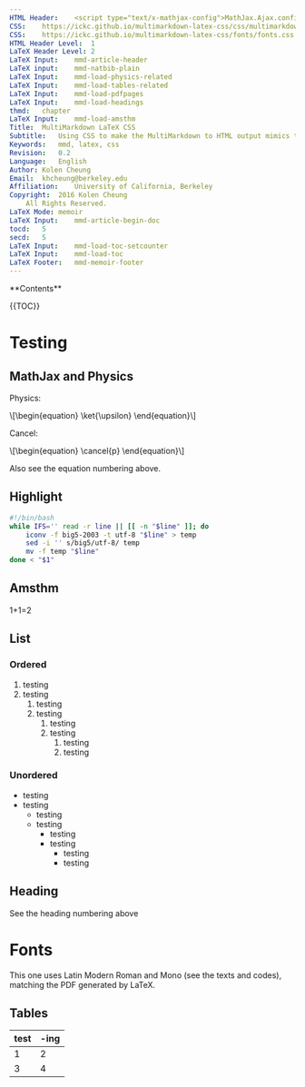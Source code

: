 ```yaml
---
HTML Header:	<script type="text/x-mathjax-config">MathJax.Ajax.config.path.Contrib="https://cdn.mathjax.org/mathjax/contrib",MathJax.Hub.Register.StartupHook("TeX Jax Ready",function(){MathJax.Hub.Insert(MathJax.InputJax.TeX.Definitions.macros,{cancel:["Extension","cancel"],bcancel:["Extension","cancel"],xcancel:["Extension","cancel"],cancelto:["Extension","cancel"]})}),MathJax.Hub.Config({TeX:{equationNumbers:{autoNumber:"AMS"},extensions:["[Contrib]/physics/physics.js","[Contrib]/siunitx/siunitx.js"]}});</script><script type="text/javascript" src="https://cdn.mathjax.org/mathjax/latest/MathJax.js?config=TeX-AMS_CHTML-full"></script>
CSS:	https://ickc.github.io/multimarkdown-latex-css/css/multimarkdown-latex-lmodern.css
CSS:	https://ickc.github.io/multimarkdown-latex-css/fonts/fonts.css
HTML Header Level:	1
LaTeX Header Level:	2
LaTeX Input:	mmd-article-header
LaTeX input:	mmd-natbib-plain
LaTeX Input:	mmd-load-physics-related
LaTeX Input:	mmd-load-tables-related
LaTeX Input:	mmd-load-pdfpages
LaTeX Input:	mmd-load-headings
thmd:	chapter
LaTeX Input:	mmd-load-amsthm
Title:	MultiMarkdown LaTeX CSS
Subtitle:	Using CSS to make the MultiMarkdown to HTML output mimics the MultiMarkdown to LaTeX output
Keywords:	mmd, latex, css
Revision:	0.2
Language:	English
Author:	Kolen Cheung
Email:	khcheung@berkeley.edu
Affiliation:	University of California, Berkeley
Copyright:	2016 Kolen Cheung  
 	All Rights Reserved.
LaTeX Mode:	memoir
LaTeX Input:	mmd-article-begin-doc
tocd:	5
secd:	5
LaTeX Input:	mmd-load-toc-setcounter
LaTeX Input:	mmd-load-toc
LaTeX Footer:	mmd-memoir-footer
---
```

<link rel="stylesheet" href="https://cdnjs.cloudflare.com/ajax/libs/highlight.js/9.1.0/styles/default.min.css"><script src="https://cdnjs.cloudflare.com/ajax/libs/highlight.js/9.1.0/highlight.min.js"></script><script>hljs.initHighlightingOnLoad();</script>
<!-- \begin{comment} -->
**Contents**

{{TOC}}
<!-- \end{comment} -->

# Testing #

## MathJax and Physics ##

Physics:

\\[\begin{equation}
\ket{\upsilon}
\end{equation}\\]

Cancel:

\\[\begin{equation}
\cancel{p}
\end{equation}\\]

Also see the equation numbering above.

## Highlight ##

```bash
#!/bin/bash
while IFS='' read -r line || [[ -n "$line" ]]; do
	iconv -f big5-2003 -t utf-8 "$line" > temp
	sed -i '' s/big5/utf-8/ temp
	mv -f temp "$line"
done < "$1"
```

## Amsthm ##

<!--\begin{conjecture}-->  <div class="conjecture">
1+1=2
<!--\end{conjecture}--></div>

## List ##

### Ordered ###

1. testing
2. testing
	1. testing
	2. testing
		1. testing
		2. testing
			1. testing
			2. testing

### Unordered ###


- testing
- testing
	- testing
	- testing
		- testing
		- testing
			- testing
			- testing

## Heading ##

See the heading numbering above

# Fonts #

This one uses Latin Modern Roman and Mono (see the texts and codes), matching the PDF generated by LaTeX.

## Tables ##

| test	| -ing	|  
|  ------	| ------	|  
| 1	| 2  	| 
| 3	| 4	| 